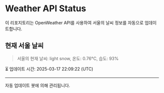 
# Weather API Status

이 리포지토리는 OpenWeather API를 사용하여 서울의 날씨 정보를 자동으로 업데이트합니다.

## 현재 서울 날씨
> 서울의 현재 날씨: light snow, 온도: 0.76°C, 습도: 93%

⏳ 업데이트 시간: 2025-03-17 22:09:22 (UTC)

---
자동 업데이트 봇에 의해 관리됩니다.
